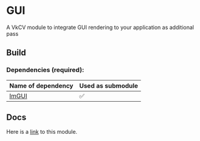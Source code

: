 # GUI

A VkCV module to integrate GUI rendering to your application as additional pass

## Build

### Dependencies (required):

| Name of dependency | Used as submodule |
|----------------------------------------------------|---|
| [ImGUI](https://github.com/ocornut/imgui/)   | ✅ |

## Docs

Here is a [link](https://vkcv.de/develop/group__vkcv__gui.html) to this module.

